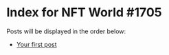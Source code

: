 # Index for NFT World #1705
Posts will be displayed in the order below:

- [Your first post](./001-first.md)

